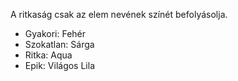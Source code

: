 A ritkaság csak az elem nevének színét befolyásolja.
* Gyakori: Fehér
* Szokatlan: Sárga
* Ritka: Aqua
* Epik: Világos Lila